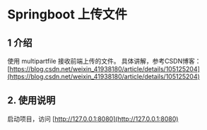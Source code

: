 # Springboot 上传文件 
## 1 介绍
使用 multipartfile 接收前端上传的文件。
具体讲解，参考CSDN博客：[https://blog.csdn.net/weixin_41938180/article/details/105125204](https://blog.csdn.net/weixin_41938180/article/details/105125204)

## 2. 使用说明
启动项目，访问 [http://127.0.0.1:8080](http://127.0.0.1:8080)